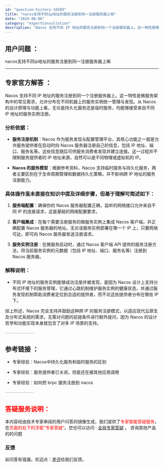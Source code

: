 ```yaml
---
id: "question-history-16509"
title: "nacos支持不同ip地址的服务注册到同一注册服务器上嘛"
date: "2024-08-08"
category: "expertConsultation"
description: "Nacos 支持不同 IP 地址的服务注册到同一个注册服务器上。这一特性是微服务架构中的常见需求，允许分布在不同机器上的服务实例统一管理与发现。从 Nacos 的设计原理与功能上看，无论是持久化服务还是临时服务，均能够接受来自不同 IP 地址的服务实例注册。### 分析依据：- **服务注册机制**"
---
```


## 用户问题 ： 
 nacos支持不同ip地址的服务注册到同一注册服务器上嘛  

---------------
## 专家官方解答 ：

Nacos 支持不同 IP 地址的服务注册到同一个注册服务器上。这一特性是微服务架构中的常见需求，允许分布在不同机器上的服务实例统一管理与发现。从 Nacos 的设计原理与功能上看，无论是持久化服务还是临时服务，均能够接受来自不同 IP 地址的服务实例注册。

### 分析依据：

- **服务注册机制**：Nacos 作为服务发现与配置管理平台，其核心功能之一就是允许服务提供者在启动时向 Nacos 服务器注册自己的信息，包括 IP 地址、端口、服务名等。这些信息随后可供服务消费者发现并建立连接。这一过程并不限制服务提供者的 IP 地址来源，自然可以是不同物理或虚拟机的 IP。

- **Nacos 的服务模型**：根据参考资料，Nacos 支持临时服务与持久化服务，两者主要区别在于生命周期管理和数据持久化策略，并不影响跨 IP 地址的服务注册能力。

### 具体操作虽未直接在知识中提及详细步骤，但基于理解可简述如下：

1. **服务端配置**：确保你的 Nacos 服务器配置正确，监听的网络接口允许来自不同 IP 的连接请求，这是基础的网络配置要求。

2. **客户端集成**：在每个需要注册服务的微服务实例上集成 Nacos 客户端，并正确配置 Nacos 服务器的地址。无论该服务实例部署在哪一个 IP 上，只要网络可达，即可向 Nacos 服务器发送注册请求。

3. **服务实例注册**：在微服务启动时，通过 Nacos 客户端 API 提供的服务注册方法，将当前服务实例的元数据（包括 IP 地址、端口、服务名等）注册到 Nacos 服务器。

### 解释说明：

- 不同 IP 地址的服务实例能够成功注册并被发现，是因为 Nacos 设计上支持分布式环境下的服务管理，它通过心跳机制维护服务实例的健康状态，并通过服务发现机制帮助消费者定位到合适的提供者，而不论这些提供者分布在哪些 IP 下。

综上所述，Nacos 完全支持并鼓励这种跨 IP 的服务注册模式，以适应现代云原生及分布式系统的需求。无需对问题的前提条件进行额外提问，因为 Nacos 的设计哲学和功能实现本身就包含了对多 IP 场景的支持。


<font color="#949494">---------------</font> 


## 参考链接 ：

* 专家经验：Nacos中持久化服务和临时服务的区别 
 
 * 专家经验：服务提供者已关闭，但是还在被其他应用调用 
 
 * 专家经验：如何把 brpc 服务注册到 nacos 


 <font color="#949494">---------------</font> 
 


## <font color="#FF0000">答疑服务说明：</font> 

本内容经由技术专家审阅的用户问答的镜像生成，我们提供了<font color="#FF0000">专家智能答疑服务</font>，在<font color="#FF0000">页面的右下的浮窗”专家答疑“</font>。您也可以访问 : [全局专家答疑](https://answer.opensource.alibaba.com/docs/intro) 。 咨询其他产品的的问题

### 反馈
如问答有错漏，欢迎点：[差评](https://ai.nacos.io/user/feedbackByEnhancerGradePOJOID?enhancerGradePOJOId=16515)给我们反馈。

